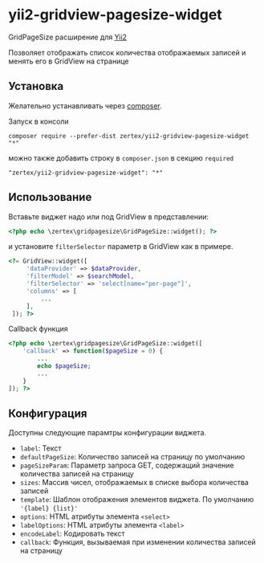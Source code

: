 
yii2-gridview-pagesize-widget
=============================

GridPageSize расширение для [Yii2](https://github.com/yiisoft/yii2)

Позволяет отображать список количества отображаемых записей и менять его в GridView на странице

Установка
---------

Желательно устанавливать через [composer](http://getcomposer.org/download/).

Запуск в консоли

```
composer require --prefer-dist zertex/yii2-gridview-pagesize-widget "*"
```

можно также добавить строку в `composer.json` в секцию `required`

```
"zertex/yii2-gridview-pagesize-widget": "*"
```


Использование
-------------

Вставьте виджет надо или под GridView в представлении:

~~~php
<?php echo \zertex\gridpagesize\GridPageSize::widget(); ?>
~~~

и установите `filterSelector` параметр в GridView как в примере.

~~~php
<?= GridView::widget([
     'dataProvider' => $dataProvider,
     'filterModel' => $searchModel,
     'filterSelector' => 'select[name="per-page"]',
     'columns' => [
         ...
     ],
 ]); ?>
~~~

Callback функция

~~~php
<?php echo \zertex\gridpagesize\GridPageSize::widget([
    'callback' => function($pageSize = 0) {
        ...
        echo $pageSize;
        ...
    }
]); ?>
~~~

Конфигурация
------------

Доступны следующие парамтры конфигурации виджета.

- `label`: Текст
- `defaultPageSize`: Количество записей на страницу по умолчанию
- `pageSizeParam`: Параметр запроса GET, содержащий значение количества записей на страницу
- `sizes`: Массив чисел, отображаемых в списке выбора количества записей
- `template`: Шаблон отображения элементов виджета. По умолчанию `'{label} {list}'`
- `options`: HTML атрибуты элемента `<select>`
- `labelOptions`: HTML атрибуты элемента `<label>`
- `encodeLabel`: Кодировать текст
- `callback`: Функция, вызываемая при изменении количества записей на страницу